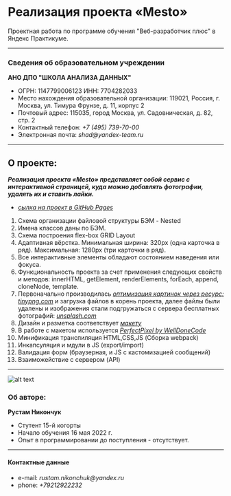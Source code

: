 # Реализация проекта «Mesto»
Проектная работа по программе обучения "Веб-разработчик плюс" в Яндекс Практикуме.

---
### Сведения об образовательном учреждении

**АНО ДПО "ШКОЛА АНАЛИЗА ДАННЫХ"** 
* ОГРН: 1147799006123 ИНН: 7704282033
* Место нахождения образовательной организации: 119021, Россия, г. Москва, ул. Тимура Фрунзе, д. 11, корпус 2
* Почтовый адрес: 115035, город Москва, ул. Садовническая, д. 82, стр. 2
* Контактный телефон: _+7 (495) 739-70-00_
* Электронная почта: _shad@yandex-team.ru_

---

## О проекте:

**_Реализация проекта «Mesto» представляет собой сервис с интерактивной страницей, куда можно добавлять фотографии, удалять их и ставить лайки._**

- _[сылка на проект в GitHub Pages](https://rus29tam.github.io/Mesto-project/)_

1. Схема организации файловой структуры БЭМ - Nested
2. Имена классов даны по БЭМ.
3. Схема построения flex-box GRID Layout 
4. Адаптивная вёрстка. Минимальная ширина: 320px (одна карточка в ряд). Максимальная: 1280px (три карточки в ряд).
5. Все интерактивные элементы обладают состоянием наведения или фокуса.
6. Функциональность проекта за счет применения следующих свойств и методов: innerHTML, getElement, renderElements, forEach, append, cloneNode, template.
7. Первоначально производилась _[оптимизация картинок через ресурс: _tinypng.com_](https://tinypng.com/)_ и загрузка файлов в корень проекта, далее файлы были удалены и изображения стали подгружаться с сервера бесплатных фотографий: _[_unsplash.com_](https://unsplash.com/)_
8. Дизайн и разметка соответствует _[макету](https://www.figma.com/file/2cn9N9jSkmxD84oJik7xL7/JavaScript.-Sprint-4?node-id=0%3A1)_
9. В работе с макетом используется _[PerfectPixel by WellDoneCode](https://www.welldonecode.com/perfectpixel/)_     
10. Mинификация транспиляция HTML,CSS,JS (Сборка webpack)    
11. Инкапсуляция и мдули в JS (export/import)    
12. Валидация форм (браузерная, и JS  с кастомизацией сообщений)    
13. Взаиможействие с сервером (API) 




---
![alt text](https://yastatic.net/q/logoaas/v2/Яндекс.svg?circle=black&color=000&first=white "Logo")
### Об авторе:

**Рустам Никончук** 
* Стутент 15-й когорты
* Начало обучения 16 мая 2022 г. 
* Опыт в программировании до поступления - отсутствует.


---
#### Контактные данные 

* e-mail: _rustam.nikonchuk@yandex.ru_
* phone: _+79212922232_

